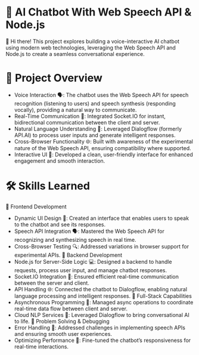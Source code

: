 # 🤖 AI Chatbot With Web Speech API & Node.js

👋 Hi there! This project explores building a voice-interactive AI chatbot using modern web technologies, leveraging the Web Speech API and Node.js to create a seamless conversational experience.

# 🎯 Project Overview

- Voice Interaction 🗣️: The chatbot uses the Web Speech API for speech recognition (listening to users) and speech synthesis (responding vocally), providing a natural way to communicate.
- Real-Time Communication 🔄: Integrated Socket.IO for instant, bidirectional communication between the client and server.
- Natural Language Understanding 🧠: Leveraged Dialogflow (formerly API.AI) to process user inputs and generate intelligent responses.
- Cross-Browser Functionality 🌐: Built with awareness of the experimental nature of the Web Speech API, ensuring compatibility where supported.
- Interactive UI 🎨: Developed a clean, user-friendly interface for enhanced engagement and smooth interaction.

# 🛠️ Skills Learned

🌟 Frontend Development
- Dynamic UI Design 🎨: Created an interface that enables users to speak to the chatbot and see its responses.
- Speech API Integration 🗣️: Mastered the Web Speech API for recognizing and synthesizing speech in real time.
- Cross-Browser Testing 🔍: Addressed variations in browser support for experimental APIs.
🌟 Backend Development
- Node.js for Server-Side Logic 💻: Designed a backend to handle requests, process user input, and manage chatbot responses.
- Socket.IO Integration 🔄: Ensured efficient real-time communication between the server and client.
- API Handling 🌐: Connected the chatbot to Dialogflow, enabling natural language processing and intelligent responses.
🌟 Full-Stack Capabilities
- Asynchronous Programming 🔧: Managed async operations to coordinate real-time data flow between client and server.
- Cloud NLP Services 🧠: Leveraged Dialogflow to bring conversational AI to life.
🌟 Problem Solving & Debugging
- Error Handling 🐞: Addressed challenges in implementing speech APIs and ensuring smooth user experiences.
- Optimizing Performance 🚀: Fine-tuned the chatbot’s responsiveness for real-time interactions.